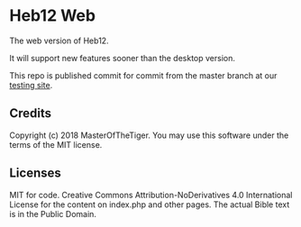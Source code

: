 # Heb12 Web
The web version of Heb12.

It will support new features sooner than the desktop version.

This repo is published commit for commit from the master branch at our [testing site](http://mott.10host.com/heb12).


## Credits
Copyright (c) 2018 MasterOfTheTiger. You may use this software under the terms of the MIT license. 

## Licenses
MIT for code.
Creative Commons Attribution-NoDerivatives 4.0 International License for the content on index.php and other pages.
The actual Bible text is in the Public Domain.
